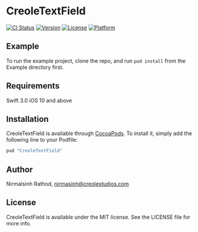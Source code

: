 # CreoleTextField

[![CI Status](http://img.shields.io/travis/Nirmalsinh07/CreoleTextField.svg?style=flat)](https://travis-ci.org/Nirmalsinh07/CreoleTextField)
[![Version](https://img.shields.io/cocoapods/v/CreoleTextField.svg?style=flat)](http://cocoapods.org/pods/CreoleTextField)
[![License](https://img.shields.io/cocoapods/l/CreoleTextField.svg?style=flat)](http://cocoapods.org/pods/CreoleTextField)
[![Platform](https://img.shields.io/cocoapods/p/CreoleTextField.svg?style=flat)](http://cocoapods.org/pods/CreoleTextField)

## Example

To run the example project, clone the repo, and run `pod install` from the Example directory first.

## Requirements

Swift 3.0 
iOS 10 and above

## Installation

CreoleTextField is available through [CocoaPods](http://cocoapods.org). To install
it, simply add the following line to your Podfile:

```ruby
pod "CreoleTextField"
```

## Author

Nirmalsinh Rathod, nirmasinh@creolestudios.com

## License

CreoleTextField is available under the MIT license. See the LICENSE file for more info.
